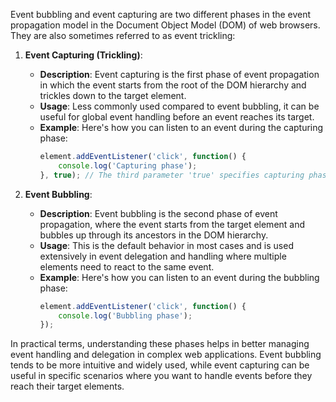 Event bubbling and event capturing are two different phases in the event propagation model in the Document Object Model (DOM) of web browsers. They are also sometimes referred to as event trickling:

1. **Event Capturing (Trickling)**:
   - **Description**: Event capturing is the first phase of event propagation in which the event starts from the root of the DOM hierarchy and trickles down to the target element.
   - **Usage**: Less commonly used compared to event bubbling, it can be useful for global event handling before an event reaches its target.
   - **Example**: Here's how you can listen to an event during the capturing phase:
     ```javascript
     element.addEventListener('click', function() {
         console.log('Capturing phase');
     }, true); // The third parameter 'true' specifies capturing phase
     ```

2. **Event Bubbling**:
   - **Description**: Event bubbling is the second phase of event propagation, where the event starts from the target element and bubbles up through its ancestors in the DOM hierarchy.
   - **Usage**: This is the default behavior in most cases and is used extensively in event delegation and handling where multiple elements need to react to the same event.
   - **Example**: Here's how you can listen to an event during the bubbling phase:
     ```javascript
     element.addEventListener('click', function() {
         console.log('Bubbling phase');
     });
     ```

In practical terms, understanding these phases helps in better managing event handling and delegation in complex web applications. Event bubbling tends to be more intuitive and widely used, while event capturing can be useful in specific scenarios where you want to handle events before they reach their target elements.
